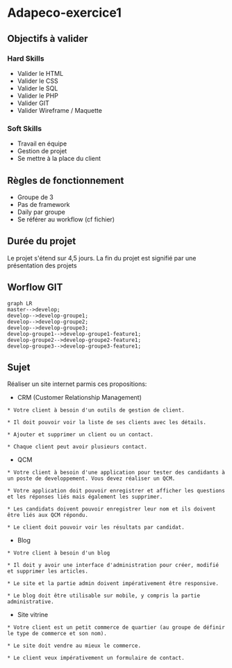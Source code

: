 # Adapeco-exercice1

## Objectifs à valider

### Hard Skills

- Valider le HTML
- Valider le CSS
- Valider le SQL
- Valider le PHP
- Valider GIT
- Valider Wireframe / Maquette

### Soft Skills

- Travail en équipe
- Gestion de projet
- Se mettre à la place du client

## Règles de fonctionnement

- Groupe de 3
- Pas de framework
- Daily par groupe
- Se référer au workflow (cf fichier)

## Durée du projet

Le projet s'étend sur 4,5 jours.
La fin du projet est signifié par une présentation des projets

## Worflow  GIT

``` mermaid
graph LR
master-->develop;
develop-->develop-groupe1;
develop-->develop-groupe2;
develop-->develop-groupe3;
develop-groupe1-->develop-groupe1-feature1;
develop-groupe2-->develop-groupe2-feature1;
develop-groupe3-->develop-groupe3-feature1;
```

## Sujet

Réaliser un site internet parmis ces propositions:

* CRM (Customer Relationship Management) 

 `* Votre client à besoin d'un outils de gestion de client.`
 
 `* Il doit pouvoir voir la liste de ses clients avec les détails.`
 
 `* Ajouter et supprimer un client ou un contact.` 
 
 `* Chaque client peut avoir plusieurs contact.`
 
* QCM

 `* Votre client à besoin d'une application pour tester des candidants à un poste de developpement. Vous devez réaliser un QCM.` 
  
 `* Votre application doit pouvoir enregistrer et afficher les questions et les réponses liés mais également les supprimer.`
  
 `* Les candidats doivent pouvoir enregistrer leur nom et ils doivent être liés aux QCM répondu.`
  
 `* Le client doit pouvoir voir les résultats par candidat.`
  
* Blog
 
 `* Votre client à besoin d'un blog`
  
  `* Il doit y avoir une interface d'administration pour créer, modifié et supprimer les articles.`
  
  `* Le site et la partie admin doivent impérativement être responsive.`
  
  `* Le blog doit être utilisable sur mobile, y compris la partie administrative.`
   
 * Site vitrine
 
  `* Votre client est un petit commerce de quartier (au groupe de définir le type de commerce et son nom).`
  
  `* Le site doit vendre au mieux le commerce.`
  
  `* Le client veux impérativement un formulaire de contact.`
